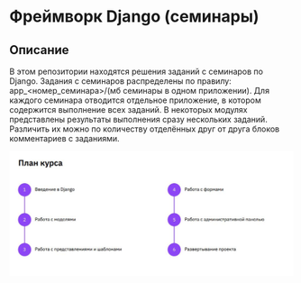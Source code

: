 # Фреймворк Django (семинары)

## Описание

В этом репозитории находятся решения заданий с семинаров по Django.
Задания с семинаров распределены по правилу: app_<номер_семинара>/(мб семинары в одном приложении).
Для каждого семинара отводится отдельное приложение, в котором содержится выполнение всех заданий.
В некоторых модулях представлены результаты выполнения сразу нескольких заданий.
Различить их можно по количеству отделённых друг от друга блоков комментариев с заданиями.

![1](1.JPG)
